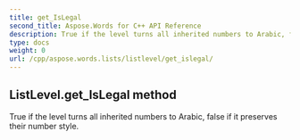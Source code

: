 ```yaml
---
title: get_IsLegal
second_title: Aspose.Words for C++ API Reference
description: True if the level turns all inherited numbers to Arabic, false if it preserves their number style. 
type: docs
weight: 0
url: /cpp/aspose.words.lists/listlevel/get_islegal/
---
```

## ListLevel.get_IsLegal method


True if the level turns all inherited numbers to Arabic, false if it preserves their number style. 

